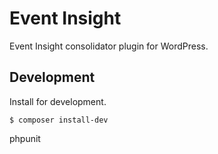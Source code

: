 # Event Insight

Event Insight consolidator plugin for WordPress.

## Development

Install for development.
```console
$ composer install-dev
```
phpunit
